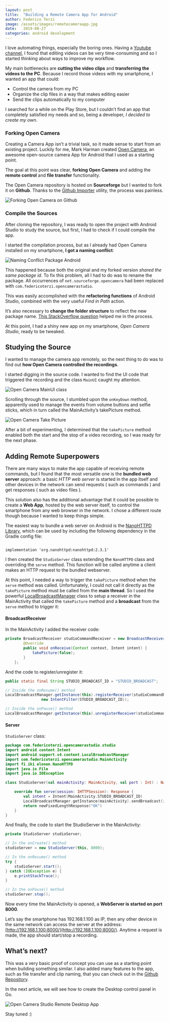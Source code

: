 ```yaml
---
layout: post
title:  "Building a Remote Camera App for Android"
author: Federico Terzi
image: /assets/images/remotecameraapp.jpg
date:   2019-08-27
categories: android development
---
```

I love automating things, especially the boring ones. Having a [Youtube channel](https://www.youtube.com/c/FedericoTerzi), I found that editing videos can be very time-consuming and so I started thinking about ways to improve my workflow.

My main bottlenecks are **cutting the video clips** and **transferring the videos to the PC**. Because I record those videos with my smartphone, I wanted an app that could:

*   Control the camera from my PC
*   Organize the clip files in a way that makes editing easier
*   Send the clips automatically to my computer

I searched for a while on the Play Store, but I couldn’t find an app that completely satisfied my needs and so, being a developer, _I decided to create my own_.

### Forking Open Camera

Creating a Camera App isn’t a trivial task, so it made sense to start from an existing project. Luckily for me, Mark Harman created [Open Camera](https://opencamera.sourceforge.io/), an awesome open-source camera App for Android that I used as a starting point.

The goal at this point was clear, **forking Open Camera** and adding the **remote control** and **file transfer** functionality.

The Open Camera repository is hosted on **Sourceforge** but I wanted to fork it on **Github**. Thanks to the [Github Importer](https://github.com/new/import) utility, the process was painless. 

![Forking Open Camera on Github](/assets/images/opencameraimport.png)

### Compile the Sources

After cloning the repository, I was ready to open the project with Android Studio to study the source, but first, I had to check if I could compile the app.

I started the compilation process, but as I already had Open Camera installed on my smartphone, **I got a naming conflict**:

![Naming Conflict Package Android](/assets/images/androidnamingconflict.png)

This happened because both the original and my forked version _shared the same package id_. To fix this problem, all I had to do was to rename the package. All occurrences of `net.sourceforge.opencamera` had been replaced with `com.federicoterzi.opencamerastudio`.

This was easily accomplished with the **refactoring functions** of Android Studio, combined with the very useful _Find in Path_ action.

It’s also necessary to **change the folder structure** to reflect the new package name. [This StackOverflow question](https://stackoverflow.com/questions/16804093/rename-package-in-android-studio) helped me in the process.

At this point, I had a shiny new app on my smartphone, _Open Camera Studio_, ready to be tweaked.


## Studying the Source

I wanted to manage the camera app remotely, so the next thing to do was to find out **how Open Camera controlled the recordings**.

I started digging in the source code. I wanted to find the UI code that triggered the recording and the class `MainUI` caught my attention.

![Open Camera MainUI class](/assets/images/opencameraui.png)

Scrolling through the source, I stumbled upon the `onKeyDown` method, apparently used to manage the events from volume buttons and selfie sticks, which in turn called the MainActivity’s takePicture method.

![Open Camera Take Picture](/assets/images/opencameratakepicture.png)

After a bit of experimenting, I determined that the `takePicture` method enabled both the start and the stop of a video recording, so I was ready for the next phase.


## Adding Remote Superpowers

There are many ways to make the app capable of receiving remote commands, but I found that the most versatile one is the **bundled web server** approach: a basic _HTTP web server_ is started in the app itself and other devices in the network can send requests ( such as commands ) and get responses ( such as video files ). 

This solution also has the additional advantage that it could be possible to create a **Web App**, hosted by the web server itself, to control the smartphone from any web browser in the network. I chose a different route though because I wanted to keep things simple.

The easiest way to bundle a web server on Android is the [NanoHTTPD Library](https://github.com/NanoHttpd/nanohttpd), which can be used by including the following dependency in the Gradle config file:

```

implementation 'org.nanohttpd:nanohttpd:2.3.1'

```

I then created the `StudioServer` class extending the `NanoHTTPD` class and overriding the `serve` method. This function will be called anytime a client makes an HTTP request to the bundled webserver.

At this point, I needed a way to trigger the `takePicture` method when the `serve` method was called. Unfortunately, I could not call it directly as the `takePicture` method must be called from the **main thread**. So I used the powerful [LocalBroadcastManager](https://developer.android.com/reference/android/support/v4/content/LocalBroadcastManager) class to setup a receiver in the MainActivity that called the `takePicture` method and a **broadcast** from the `serve` method to trigger it:


#### BroadcastReceiver

In the MainActivity I added the receiver code:

```java
private BroadcastReceiver studioCommandReceiver = new BroadcastReceiver() {
        @Override
        public void onReceive(Context context, Intent intent) {
            takePicture(false);
        }
    };
```

And the code to register/unregister it:
```java
public static final String STUDIO_BROADCAST_ID = "STUDIO_BROADCAST";

// Inside the onResume() method
LocalBroadcastManager.getInstance(this).registerReceiver(studioCommandReceiver,
                new IntentFilter(STUDIO_BROADCAST_ID));

// Inside the onPause() method
LocalBroadcastManager.getInstance(this).unregisterReceiver(studioCommandReceiver);
```

#### Server

`StudioServer` class:

```kotlin
package com.federicoterzi.opencamerastudio.studio
import android.content.Intent
import android.support.v4.content.LocalBroadcastManager
import com.federicoterzi.opencamerastudio.MainActivity
import fi.iki.elonen.NanoHTTPD
import java.io.File
import java.io.IOException

class StudioServer(val mainActivity: MainActivity, val port : Int) : NanoHTTPD(port) {

    override fun serve(session: IHTTPSession): Response {
        val intent = Intent(MainActivity.STUDIO_BROADCAST_ID)
        LocalBroadcastManager.getInstance(mainActivity).sendBroadcast(intent)
        return newFixedLengthResponse("OK")
    }
}
```

And finally, the code to start the StudioServer in the MainActivity:

```java
private StudioServer studioServer;

// In the onCreate() method
studioServer = new StudioServer(this, 8000);

// In the onResume() method
try {
    studioServer.start();
} catch (IOException e) {
    e.printStackTrace();
}

// In the onPause() method
studioServer.stop();
```

Now every time the MainActivity is opened, a **WebServer is started on port 8000**. 

Let’s say the smartphone has 192.168.1.100 as IP, then any other device in the same network can access the server at the address: [http://192.168.1.100:8000/](http://192.168.1.100:8000/). Anytime a request is made, the app should start/stop a recording.


## What’s next?

This was a very basic proof of concept you can use as a starting point when building something similar. I also added many features to the app, such as file transfer and clip naming, that you can check out in the [Github Repository](https://github.com/federico-terzi/OpenCameraStudio).

In the next article, we will see how to create the Desktop control panel in Go.

![Open Camera Studio Remote Desktop App](/assets/images/OCSDesktopGui.png)

Stay tuned :)